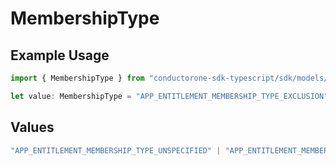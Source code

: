 # MembershipType

## Example Usage

```typescript
import { MembershipType } from "conductorone-sdk-typescript/sdk/models/shared";

let value: MembershipType = "APP_ENTITLEMENT_MEMBERSHIP_TYPE_EXCLUSION";
```

## Values

```typescript
"APP_ENTITLEMENT_MEMBERSHIP_TYPE_UNSPECIFIED" | "APP_ENTITLEMENT_MEMBERSHIP_TYPE_MEMBER" | "APP_ENTITLEMENT_MEMBERSHIP_TYPE_OWNER" | "APP_ENTITLEMENT_MEMBERSHIP_TYPE_EXCLUSION"
```